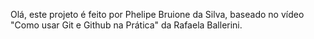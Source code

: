 Olá, este projeto é feito por Phelipe Bruione da Silva, baseado no vídeo "Como usar Git e Github na Prática" da Rafaela Ballerini.